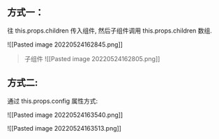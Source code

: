 ## 方式一：

往 this.props.children 传入组件, 然后子组件调用 this.props.children 数组.

![[Pasted image 20220524162845.png]]

> 子组件
![[Pasted image 20220524162805.png]]



## 方式二:

通过 this.props.config 属性方式:

![[Pasted image 20220524163540.png]]

![[Pasted image 20220524163513.png]]